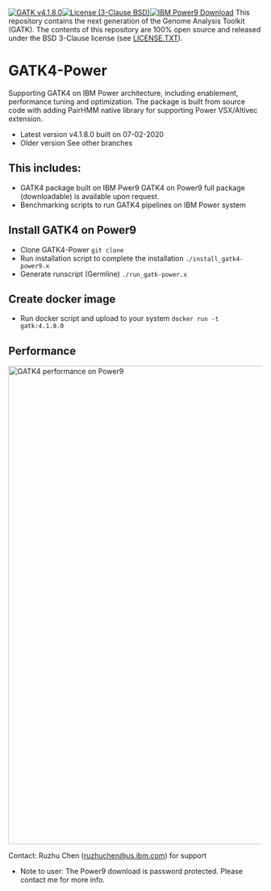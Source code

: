 [![GATK v4.1.8.0](https://img.shields.io/badge/gatk%20source-4.1.8.0-green.svg)](https://github.com/broadinstitute/gatk/archive/4.1.8.0.tar.gz)[![License (3-Clause BSD)](https://img.shields.io/badge/license-BSD%203--Clause-blue.svg)](https://opensource.org/licenses/BSD-3-Clause)[![IBM Power9 Download](https://img.shields.io/badge/power9-download-blue.svg)](https://ibm.box.com/v/gatk-power4180)
This repository contains the next generation of the Genome Analysis Toolkit (GATK). The contents of this repository are 100% open source and released under the BSD 3-Clause license (see [LICENSE.TXT](https://github.com/broadinstitute/gatk/blob/master/LICENSE.TXT)).

# GATK4-Power 
Supporting GATK4 on IBM Power architecture, including enablement, performance tuning and optimization. The package is built from source code with adding PairHMM native library for supporting Power VSX/Altivec extension.
* Latest version 
  v4.1.8.0 built on 07-02-2020
* Older version
  See other branches
## This includes:
* GATK4 package built on IBM Pwer9 
  GATK4 on Power9 full package (downloadable) is available upon request.
* Benchmarking scripts to run GATK4 pipelines on IBM Power system
## Install GATK4 on Power9
* Clone GATK4-Power
 ```git clone ```
* Run installation script to complete the installation
 ```./install_gatk4-power9.x```
* Generate runscript (Germline)
 ```./run_gatk-power.x```
## Create docker image
* Run docker script and upload to your system
 ``` docker run -t gatk:4.1.8.0 ``` 
## Performance
<img src="https://github.com/ruzhuchen/NGS/blob/master/images/p9_performance.png" alt="GATK4 performance on Power9" title="GATK4 performance on Power9" width="949px">

Contact: Ruzhu Chen (ruzhuchen@us.ibm.com) for support

* Note to user: The Power9 download is password protected. Please contact me for more info.
